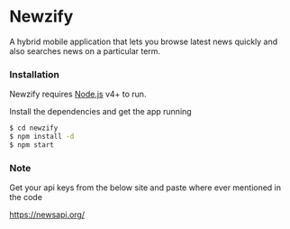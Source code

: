 # Newzify

A hybrid mobile application that lets you browse latest news quickly and also searches news on a particular term.

### Installation

Newzify requires [Node.js](https://nodejs.org/) v4+ to run.

Install the dependencies and get the app running 

```sh
$ cd newzify
$ npm install -d
$ npm start
```

### Note
Get your api keys from the below site and paste where ever mentioned in the code

https://newsapi.org/
